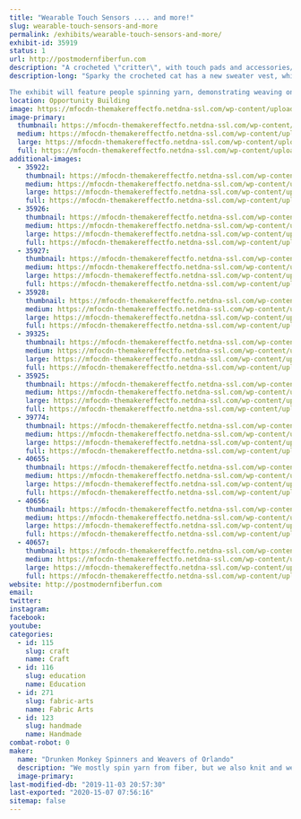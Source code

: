 ```yaml
---
title: "Wearable Touch Sensors .... and more!"
slug: wearable-touch-sensors-and-more
permalink: /exhibits/wearable-touch-sensors-and-more/
exhibit-id: 35919
status: 1
url: http://postmodernfiberfun.com
description: "A crocheted \"critter\", with touch pads and accessories/appendages of handspun conductive yarn to touch and interact with, plus handwoven fabric with touch sensors.  Demo of spinning and weaving yarn.  Free take-away activity."
description-long: "Sparky the crocheted cat has a new sweater vest, which will have an Adafruit Circuit Playground Express on its \"chest\" (think Iron Man).  The CPE has build in LEDs, sound, etc. which will be activated by touching various conductive areas/appendages.  Conductive fiber spun and plyed with orange wool yarn will be used to make touch pads and a hat/appendage.  Small handwoven fabric pieces also have touch sensors woven in, with either conductive thread or handspun conductive yarn for the sensor area.  The Cat Cube has a conductive ear on the cat face, and conductive crocheted blocks on each side, again using an Adafruit Circuit Playground Express.

The exhibit will feature people spinning yarn, demonstrating weaving on different types of looms, and a free take-away (or do it now) weaving activity."
location: Opportunity Building
image: https://mfocdn-themakereffectfo.netdna-ssl.com/wp-content/uploads/2019/10/sparky-poses-with-circuit-playground-express-small.jpg
image-primary:
  thumbnail: https://mfocdn-themakereffectfo.netdna-ssl.com/wp-content/uploads/2019/10/sparky-poses-with-circuit-playground-express-small-150x150.jpg
  medium: https://mfocdn-themakereffectfo.netdna-ssl.com/wp-content/uploads/2019/10/sparky-poses-with-circuit-playground-express-small-117x300.jpg
  large: https://mfocdn-themakereffectfo.netdna-ssl.com/wp-content/uploads/2019/10/sparky-poses-with-circuit-playground-express-small.jpg
  full: https://mfocdn-themakereffectfo.netdna-ssl.com/wp-content/uploads/2019/10/sparky-poses-with-circuit-playground-express-small.jpg
additional-images:
  - 35922:
    thumbnail: https://mfocdn-themakereffectfo.netdna-ssl.com/wp-content/uploads/2019/08/cap_touch_finished_on_loom_small-150x150.jpg
    medium: https://mfocdn-themakereffectfo.netdna-ssl.com/wp-content/uploads/2019/08/cap_touch_finished_on_loom_small-198x300.jpg
    large: https://mfocdn-themakereffectfo.netdna-ssl.com/wp-content/uploads/2019/08/cap_touch_finished_on_loom_small.jpg
    full: https://mfocdn-themakereffectfo.netdna-ssl.com/wp-content/uploads/2019/08/cap_touch_finished_on_loom_small.jpg
  - 35926:
    thumbnail: https://mfocdn-themakereffectfo.netdna-ssl.com/wp-content/uploads/2019/08/battery-and-touch-sensor-june-2019-small-150x150.jpg
    medium: https://mfocdn-themakereffectfo.netdna-ssl.com/wp-content/uploads/2019/08/battery-and-touch-sensor-june-2019-small-300x260.jpg
    large: https://mfocdn-themakereffectfo.netdna-ssl.com/wp-content/uploads/2019/08/battery-and-touch-sensor-june-2019-small.jpg
    full: https://mfocdn-themakereffectfo.netdna-ssl.com/wp-content/uploads/2019/08/battery-and-touch-sensor-june-2019-small.jpg
  - 35927:
    thumbnail: https://mfocdn-themakereffectfo.netdna-ssl.com/wp-content/uploads/2019/08/probe-touching-conductive-area-small-1-150x150.jpg
    medium: https://mfocdn-themakereffectfo.netdna-ssl.com/wp-content/uploads/2019/08/probe-touching-conductive-area-small-1-169x300.jpg
    large: https://mfocdn-themakereffectfo.netdna-ssl.com/wp-content/uploads/2019/08/probe-touching-conductive-area-small-1-576x1024.jpg
    full: https://mfocdn-themakereffectfo.netdna-ssl.com/wp-content/uploads/2019/08/probe-touching-conductive-area-small-1.jpg
  - 35928:
    thumbnail: https://mfocdn-themakereffectfo.netdna-ssl.com/wp-content/uploads/2019/08/maker-faire-2018-takeaway-sample-small-150x150.jpg
    medium: https://mfocdn-themakereffectfo.netdna-ssl.com/wp-content/uploads/2019/08/maker-faire-2018-takeaway-sample-small-258x300.jpg
    large: https://mfocdn-themakereffectfo.netdna-ssl.com/wp-content/uploads/2019/08/maker-faire-2018-takeaway-sample-small.jpg
    full: https://mfocdn-themakereffectfo.netdna-ssl.com/wp-content/uploads/2019/08/maker-faire-2018-takeaway-sample-small.jpg
  - 39325:
    thumbnail: https://mfocdn-themakereffectfo.netdna-ssl.com/wp-content/uploads/2019/10/conductive-orange-fiber-plyed-yarn-small-150x150.jpg
    medium: https://mfocdn-themakereffectfo.netdna-ssl.com/wp-content/uploads/2019/10/conductive-orange-fiber-plyed-yarn-small-300x204.jpg
    large: https://mfocdn-themakereffectfo.netdna-ssl.com/wp-content/uploads/2019/10/conductive-orange-fiber-plyed-yarn-small.jpg
    full: https://mfocdn-themakereffectfo.netdna-ssl.com/wp-content/uploads/2019/10/conductive-orange-fiber-plyed-yarn-small.jpg
  - 35925:
    thumbnail: https://mfocdn-themakereffectfo.netdna-ssl.com/wp-content/uploads/2019/08/finger-touching-woven-conductive-area-small-150x150.jpg
    medium: https://mfocdn-themakereffectfo.netdna-ssl.com/wp-content/uploads/2019/08/finger-touching-woven-conductive-area-small-169x300.jpg
    large: https://mfocdn-themakereffectfo.netdna-ssl.com/wp-content/uploads/2019/08/finger-touching-woven-conductive-area-small-576x1024.jpg
    full: https://mfocdn-themakereffectfo.netdna-ssl.com/wp-content/uploads/2019/08/finger-touching-woven-conductive-area-small.jpg
  - 39774:
    thumbnail: https://mfocdn-themakereffectfo.netdna-ssl.com/wp-content/uploads/2019/10/sparky-battery-backpack-in-progress-small-150x150.jpg
    medium: https://mfocdn-themakereffectfo.netdna-ssl.com/wp-content/uploads/2019/10/sparky-battery-backpack-in-progress-small-254x300.jpg
    large: https://mfocdn-themakereffectfo.netdna-ssl.com/wp-content/uploads/2019/10/sparky-battery-backpack-in-progress-small.jpg
    full: https://mfocdn-themakereffectfo.netdna-ssl.com/wp-content/uploads/2019/10/sparky-battery-backpack-in-progress-small.jpg
  - 40655:
    thumbnail: https://mfocdn-themakereffectfo.netdna-ssl.com/wp-content/uploads/2019/11/mf-touch-cube-cat-face-cpx-small-150x150.jpg
    medium: https://mfocdn-themakereffectfo.netdna-ssl.com/wp-content/uploads/2019/11/mf-touch-cube-cat-face-cpx-small-232x300.jpg
    large: https://mfocdn-themakereffectfo.netdna-ssl.com/wp-content/uploads/2019/11/mf-touch-cube-cat-face-cpx-small.jpg
    full: https://mfocdn-themakereffectfo.netdna-ssl.com/wp-content/uploads/2019/11/mf-touch-cube-cat-face-cpx-small.jpg
  - 40656:
    thumbnail: https://mfocdn-themakereffectfo.netdna-ssl.com/wp-content/uploads/2019/11/mf-touch-cube-top-cpx-side-oct-2019-small-150x150.jpg
    medium: https://mfocdn-themakereffectfo.netdna-ssl.com/wp-content/uploads/2019/11/mf-touch-cube-top-cpx-side-oct-2019-small-300x257.jpg
    large: https://mfocdn-themakereffectfo.netdna-ssl.com/wp-content/uploads/2019/11/mf-touch-cube-top-cpx-side-oct-2019-small.jpg
    full: https://mfocdn-themakereffectfo.netdna-ssl.com/wp-content/uploads/2019/11/mf-touch-cube-top-cpx-side-oct-2019-small.jpg
  - 40657:
    thumbnail: https://mfocdn-themakereffectfo.netdna-ssl.com/wp-content/uploads/2019/11/mf-touch-cube-drawer-side-oct-2019-small-150x150.jpg
    medium: https://mfocdn-themakereffectfo.netdna-ssl.com/wp-content/uploads/2019/11/mf-touch-cube-drawer-side-oct-2019-small-300x300.jpg
    large: https://mfocdn-themakereffectfo.netdna-ssl.com/wp-content/uploads/2019/11/mf-touch-cube-drawer-side-oct-2019-small.jpg
    full: https://mfocdn-themakereffectfo.netdna-ssl.com/wp-content/uploads/2019/11/mf-touch-cube-drawer-side-oct-2019-small.jpg
website: http://postmodernfiberfun.com
email: 
twitter: 
instagram: 
facebook: 
youtube: 
categories:
  - id: 115
    slug: craft
    name: Craft
  - id: 116
    slug: education
    name: Education
  - id: 271
    slug: fabric-arts
    name: Fabric Arts
  - id: 123
    slug: handmade
    name: Handmade
combat-robot: 0
maker:
  name: "Drunken Monkey Spinners and Weavers of Orlando"
  description: "We mostly spin yarn from fiber, but we also knit and weave.  We include new tools (EL wire, Arduino, Raspberry Pi, particle photon, RFID tags, sensors, LEDs, etc.) with traditional techniques to make e-textiles.  "
  image-primary: 
last-modified-db: "2019-11-03 20:57:30"
last-exported: "2020-15-07 07:56:16"
sitemap: false
---
```

